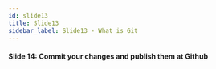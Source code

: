 ```yaml
---
id: slide13
title: Slide13
sidebar_label: Slide13 - What is Git
---
```


#### Slide 14: Commit your changes and publish them at Github
